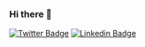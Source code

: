 ### Hi there 👋

[![Twitter Badge](https://img.shields.io/badge/-@lukemorales-1ca0f1?style=flat-square&labelColor=1ca0f1&logo=twitter&logoColor=white&link=https://twitter.com/lukemorales)](https://twitter.com/lukemorales)
[![Linkedin Badge](https://img.shields.io/badge/-Luke%20Morales-blue?style=flat-square&logo=Linkedin&logoColor=white&link=https://www.linkedin.com/in/lukemorales)](https://www.linkedin.com/in/lukemorales)
